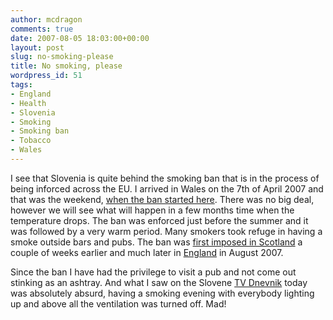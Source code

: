 ```yaml
---
author: mcdragon
comments: true
date: 2007-08-05 18:03:00+00:00
layout: post
slug: no-smoking-please
title: No smoking, please
wordpress_id: 51
tags:
- England
- Health
- Slovenia
- Smoking
- Smoking ban
- Tobacco
- Wales
---
```


I see that Slovenia is quite behind the smoking ban that is in the process of being inforced across the EU. I arrived in Wales on the 7th of April 2007 and that was the weekend, [when the ban started here](https://www.smokingbanwales.co.uk/). There was no big deal, however we will see what will happen in a few months time when the temperature drops. The ban was enforced just before the summer and it was followed by a very warm period. Many smokers took refuge in having a smoke outside bars and pubs. The ban was [first imposed in Scotland](https://www.clearingtheairscotland.com/) a couple of weeks earlier and much later in [England](https://www.smokefreeengland.co.uk/) in August 2007.

Since the ban I have had the privilege to visit a pub and not come out stinking as an ashtray. And what I saw on the Slovene [TV Dnevnik](https://www.rtvslo.si/dnevnik/) today was absolutely absurd, having a smoking evening with everybody lighting up and above all the ventilation was turned off. Mad!
